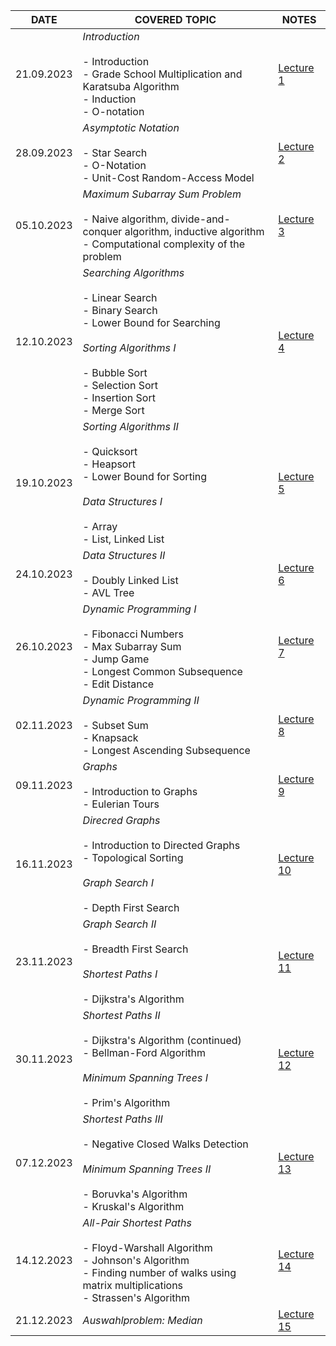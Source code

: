 
|DATE|COVERED TOPIC|NOTES|
|---|---|---|
|21.09.2023|_Introduction_<br><br>- Introduction<br>- Grade School Multiplication and Karatsuba Algorithm<br>- Induction<br>- O-notation|[Lecture 1](https://cadmo.ethz.ch/education/lectures/HS23/DA/lectures/ad21-01.pdf)|
|28.09.2023|_Asymptotic Notation_<br><br>- Star Search<br>- O-Notation<br>- Unit-Cost Random-Access Model|[Lecture 2](https://cadmo.ethz.ch/education/lectures/HS23/DA/lectures/ad21-02.pdf)|
|05.10.2023|_Maximum Subarray Sum Problem_<br><br>- Naive algorithm, divide-and-conquer algorithm, inductive algorithm<br>- Computational complexity of the problem|[Lecture 3](https://cadmo.ethz.ch/education/lectures/HS23/DA/lectures/ad21-03.pdf)|
|12.10.2023|_Searching Algorithms_<br><br>- Linear Search<br>- Binary Search<br>- Lower Bound for Searching<br><br>_Sorting Algorithms I_<br><br>- Bubble Sort<br>- Selection Sort<br>- Insertion Sort<br>- Merge Sort|[Lecture 4](https://cadmo.ethz.ch/education/lectures/HS23/DA/lectures/AD23-04.pdf)|
|19.10.2023|_Sorting Algorithms II_<br><br>- Quicksort<br>- Heapsort<br>- Lower Bound for Sorting<br><br>_Data Structures I_<br><br>- Array<br>- List, Linked List|[Lecture 5](https://cadmo.ethz.ch/education/lectures/HS23/DA/lectures/AD23-05.pdf)|
|24.10.2023|_Data Structures II_<br><br>- Doubly Linked List<br>- AVL Tree|[Lecture 6](https://cadmo.ethz.ch/education/lectures/HS23/DA/lectures/AD23-06.pdf)|
|26.10.2023|_Dynamic Programming I_<br><br>- Fibonacci Numbers<br>- Max Subarray Sum<br>- Jump Game<br>- Longest Common Subsequence<br>- Edit Distance|[Lecture 7](https://cadmo.ethz.ch/education/lectures/HS23/DA/lectures/AD23-07.pdf)|
|02.11.2023|_Dynamic Programming II_<br><br>- Subset Sum<br>- Knapsack<br>- Longest Ascending Subsequence|[Lecture 8](https://cadmo.ethz.ch/education/lectures/HS23/DA/lectures/AD23-08.pdf)|
|09.11.2023|_Graphs_<br><br>- Introduction to Graphs<br>- Eulerian Tours|[Lecture 9](https://cadmo.ethz.ch/education/lectures/HS23/DA/lectures/AD21-09.pdf)|
|16.11.2023|_Direcred Graphs_<br><br>- Introduction to Directed Graphs<br>- Topological Sorting<br><br>_Graph Search I_<br><br>- Depth First Search|[Lecture 10](https://cadmo.ethz.ch/education/lectures/HS23/DA/lectures/AD21-10.pdf)|
|23.11.2023|_Graph Search II_<br><br>- Breadth First Search<br><br>_Shortest Paths I_<br><br>- Dijkstra's Algorithm|[Lecture 11](https://cadmo.ethz.ch/education/lectures/HS23/DA/lectures/AD21-11.pdf)|
|30.11.2023|_Shortest Paths II_<br><br>- Dijkstra's Algorithm (continued)<br>- Bellman-Ford Algorithm<br><br>_Minimum Spanning Trees I_<br><br>- Prim's Algorithm|[Lecture 12](https://cadmo.ethz.ch/education/lectures/HS23/DA/lectures/AD21-12.pdf)|
|07.12.2023|_Shortest Paths III_<br><br>- Negative Closed Walks Detection<br><br>_Minimum Spanning Trees II_<br><br>- Boruvka's Algorithm<br>- Kruskal's Algorithm|[Lecture 13](https://cadmo.ethz.ch/education/lectures/HS23/DA/lectures/AD21-13.pdf)|
|14.12.2023|_All-Pair Shortest Paths_<br><br>- Floyd-Warshall Algorithm<br>- Johnson's Algorithm<br>- Finding number of walks using matrix multiplications<br>- Strassen's Algorithm|[Lecture 14](https://cadmo.ethz.ch/education/lectures/HS23/DA/lectures/AD23-14.pdf)|
|21.12.2023|_Auswahlproblem: Median_|[Lecture 15](https://cadmo.ethz.ch/education/lectures/HS23/DA/lectures/AD23-15.pdf)|

